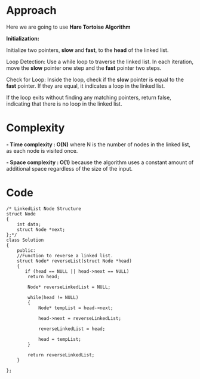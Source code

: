 # Approach
Here we are going to use **Hare Tortoise Algorithm** 

**Initialization:**

Initialize two pointers, **slow** and **fast**, to the **head** of the linked list.

Loop Detection:
Use a while loop to traverse the linked list.
In each iteration, move the **slow** pointer one step and the **fast** pointer two steps.

Check for Loop:
Inside the loop, check if the **slow** pointer is equal to the **fast** pointer. If they are equal, it indicates a loop in the linked list.

If the loop exits without finding any matching pointers, return false, indicating that there is no loop in the linked list.

# Complexity
**- Time complexity : O(N)**
where N is the number of nodes in the linked list, as each node is visited once.

**- Space complexity : O(1)**
because the algorithm uses a constant amount of additional space regardless of the size of the input.

# Code
```
/* LinkedList Node Structure
struct Node
{
    int data;
    struct Node *next;
};*/
class Solution
{
    public:
    //Function to reverse a linked list.
    struct Node* reverseList(struct Node *head)
    {
       if (head == NULL || head->next == NULL)
        return head;
        
        Node* reverseLinkedList = NULL;
        
        while(head != NULL)
        {
            Node* tempList = head->next;
            
            head->next = reverseLinkedList;
            
            reverseLinkedList = head;
            
            head = tempList;
        }
        
        return reverseLinkedList;
    }
    
};
```
